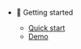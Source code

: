 <!-- _navbar.md -->

* :eyes:  Getting started

  * [Quick start](#_1-introduction)
  * [Demo](https://youtu.be/_gOFQaEuYIA)